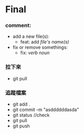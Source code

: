 # Final 

### comment:
- add a new file(s):
  - feat: add *file's name(s)*
- fix or remove somethings:
  - fix: *verb* *noun* 


### 拉下來
- git pull

### 追蹤檔案
- git add .
- git commit -m "asddddddasda"
- git status  //check 
- git pull
- git push

